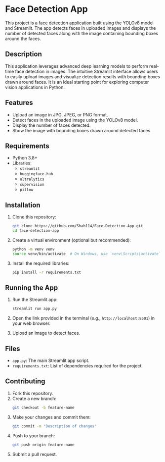 # Face Detection App

This project is a face detection application built using the YOLOv8 model and Streamlit. The app detects faces in uploaded images and displays the number of detected faces along with the image containing bounding boxes around the faces.

## Description
This application leverages advanced deep learning models to perform real-time face detection in images. The intuitive Streamlit interface allows users to easily upload images and visualize detection results with bounding boxes drawn around faces. It is an ideal starting point for exploring computer vision applications in Python.

## Features
- Upload an image in JPG, JPEG, or PNG format.
- Detect faces in the uploaded image using the YOLOv8 model.
- Display the number of faces detected.
- Show the image with bounding boxes drawn around detected faces.

## Requirements
- Python 3.8+
- Libraries:
  - `streamlit`
  - `huggingface-hub`
  - `ultralytics`
  - `supervision`
  - `pillow`

## Installation
1. Clone this repository:
   ```bash
   git clone https://github.com/Shah114/Face-Detection-App.git
   cd face-detection-app
   ```

2. Create a virtual environment (optional but recommended):
   ```bash
   python -m venv venv
   source venv/bin/activate  # On Windows, use `venv\Scripts\activate`
   ```

3. Install the required libraries:
   ```bash
   pip install -r requirements.txt
   ```

## Running the App
1. Run the Streamlit app:
   ```bash
   streamlit run app.py
   ```

2. Open the link provided in the terminal (e.g., `http://localhost:8501`) in your web browser.

3. Upload an image to detect faces.

## Files
- `app.py`: The main Streamlit app script.
- `requirements.txt`: List of dependencies required for the project.

## Contributing
1. Fork this repository.
2. Create a new branch:
   ```bash
   git checkout -b feature-name
   ```
3. Make your changes and commit them:
   ```bash
   git commit -m "Description of changes"
   ```
4. Push to your branch:
   ```bash
   git push origin feature-name
   ```
5. Submit a pull request.
